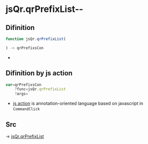 # jsQr.qrPrefixList--

## Difinition

```js.js
function jsQr.qrPrefixList(

) -> qrPrefixsCon
```

- 


## Difinition by js action

```js.js
var=qrPrefixsCon
	?func=jsQr.qrPrefixList
	?args=

```

- [js action](#) is annotation-oriented language based on javascript in `CommandClick`



## Src

-> [jsQr.qrPrefixList](https://github.com/puutaro/CommandClick/blob/master/app/src/main/java/com/puutaro/commandclick/fragment_lib/terminal_fragment/js_interface/qr/JsQr.kt#L52)



